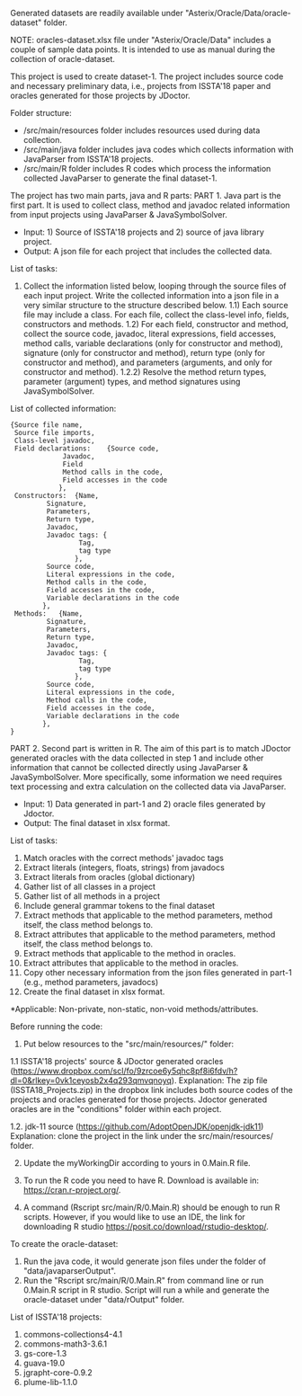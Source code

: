 
Generated datasets are readily available under "Asterix/Oracle/Data/oracle-dataset" folder. 

NOTE: oracles-dataset.xlsx file under "Asterix/Oracle/Data" includes a couple of sample data points. It is intended to use as manual during the collection of oracle-dataset.


This project is used to create dataset-1. The project includes source code and necessary preliminary data, i.e., projects from ISSTA'18 paper and oracles generated for those projects by JDoctor.

Folder structure:

- /src/main/resources folder includes resources used during data collection. 
- /src/main/java folder includes java codes which collects information with JavaParser from ISSTA'18 projects. 
- /src/main/R folder includes R codes which process the information collected JavaParser to generate the final dataset-1. 

The project has two main parts, java and R parts:
PART 1. Java part is the first part. It is used to collect class, method and javadoc related information from input projects using JavaParser & JavaSymbolSolver.
- Input: 1) Source of ISSTA'18 projects and 2) source of java library project.
- Output: A json file for each project that includes the collected data.

List of tasks: 
1) Collect the information listed below, looping through the source files of each input project. Write the collected information into a json file in a very similar structure to the structure described below. 
1.1) Each source file may include a class. For each file, collect the class-level info, fields, constructors and methods.
1.2) For each field, constructor and method, collect the source code, javadoc, literal expressions, field accesses, method calls, variable declarations (only for constructor and method), signature (only for constructor and method), return type (only for constructor and method), and parameters (arguments, and only for constructor and method).
1.2.2) Resolve the method return types, parameter (argument) types, and method signatures using JavaSymbolSolver.

List of collected information: 

	{Source file name,
	 Source file imports,
	 Class-level javadoc,
	 Field declarations:	{Source code,
				 Javadoc,
				 Field
				 Method calls in the code,
			 	 Field accesses in the code
				},
	 Constructors:	{Name, 
			 Signature,
			 Parameters,
			 Return type,
			 Javadoc,
			 Javadoc tags: {
					 Tag,
					 tag type
					},
			 Source code,
			 Literal expressions in the code,
			 Method calls in the code,
			 Field accesses in the code,
			 Variable declarations in the code
			},
	 Methods:	{Name, 
			 Signature,
			 Parameters,
			 Return type,
			 Javadoc,
			 Javadoc tags: {
					 Tag,
					 tag type
					},
			 Source code,
			 Literal expressions in the code,
			 Method calls in the code,
			 Field accesses in the code,
			 Variable declarations in the code
			}, 
	}

PART 2. Second part is written in R. The aim of this part is to match JDoctor generated oracles with the data collected in step 1 and include other information that cannot be collected directly using JavaParser & JavaSymbolSolver. More specifically, some information we need requires text processing and extra calculation on the collected data via JavaParser.
 
- Input: 1) Data generated in part-1 and 2) oracle files generated by Jdoctor. 
- Output: The final dataset in xlsx format. 

List of tasks:
 
 1) Match oracles with the correct methods' javadoc tags
 2) Extract literals (integers, floats, strings) from javadocs
 3) Extract literals from oracles (global dictionary)
 4) Gather list of all classes in a project
 5) Gather list of all methods in a project
 6) Include general grammar tokens to the final dataset 
 7) Extract methods that applicable to the method parameters, method itself, the class method belongs to.
 8) Extract attributes that applicable to the method parameters, method itself, the class method belongs to.
 9) Extract methods that applicable to the method in oracles.
 10) Extract attributes that applicable to the method in oracles.
 11) Copy other necessary information from the json files generated in part-1 (e.g., method parameters, javadocs)
 12) Create the final dataset in xlsx format.

*Applicable: Non-private, non-static, non-void methods/attributes.


Before running the code:

1. Put below resources to the "src/main/resources/" folder:

 1.1 ISSTA'18 projects' source & JDoctor generated oracles (https://www.dropbox.com/scl/fo/9zrcoe6y5qhc8pf8i6fdv/h?dl=0&rlkey=0vk1ceyosb2x4q293qmvqnoyq). 
 Explanation: The zip file (ISSTA18_Projects.zip) in the dropbox link includes both source codes of the projects and oracles generated for those projects. Jdoctor generated oracles are in the "conditions" folder within each project.

 1.2. jdk-11 source (https://github.com/AdoptOpenJDK/openjdk-jdk11)
 Explanation: clone the project in the link under the src/main/resources/ folder.

2. Update the myWorkingDir according to yours in 0.Main.R file. 

3. To run the R code you need to have R. Download is available in: https://cran.r-project.org/. 

4. A command (Rscript src/main/R/0.Main.R) should be enough to run R scripts. However, if you would like to use an IDE, the link for downloading R studio https://posit.co/download/rstudio-desktop/. 


To create the oracle-dataset:

1. Run the java code, it would generate json files under the folder of "data/javaparserOutput".
2. Run the "Rscript src/main/R/0.Main.R" from command line or run 0.Main.R script in R studio. Script will run a while and generate the oracle-dataset under "data/rOutput" folder. 














List of ISSTA'18 projects: 
1. commons-collections4-4.1
2. commons-math3-3.6.1
3. gs-core-1.3
4. guava-19.0
5. jgrapht-core-0.9.2
6. plume-lib-1.1.0



